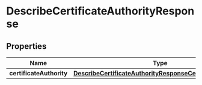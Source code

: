 

# DescribeCertificateAuthorityResponse


## Properties

| Name | Type | Description | Notes |
|------------ | ------------- | ------------- | -------------|
|**certificateAuthority** | [**DescribeCertificateAuthorityResponseCertificateAuthority**](DescribeCertificateAuthorityResponseCertificateAuthority.md) |  |  [optional] |



